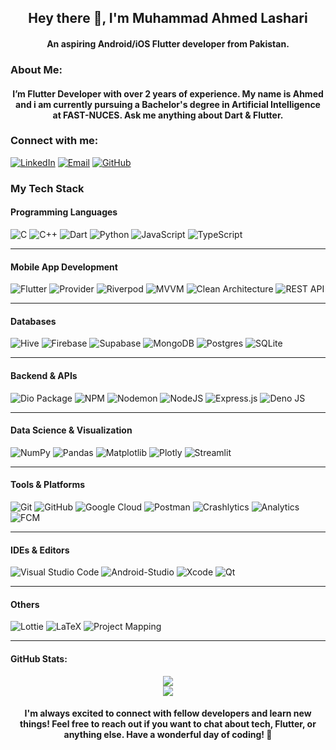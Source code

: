 <h2 align="center">
  Hey there 👋,  I'm Muhammad Ahmed Lashari  
</h2>
<h4 align="center">
 An aspiring Android/iOS Flutter developer from Pakistan.
</h4>


### About Me:
<h4 align="center">
 I’m Flutter Developer with over 2 years of experience. My name is Ahmed and i am currently pursuing a Bachelor's degree in Artificial Intelligence at FAST-NUCES. Ask me anything about Dart & Flutter.
</h4>


### Connect with me:
[![LinkedIn](https://img.shields.io/badge/LinkedIn-0A66C2?style=flat-square&logo=linkedin&logoColor=white)](https://www.linkedin.com/in/muhammad-ahmed-lashari-826761289/)
[![Email](https://img.shields.io/badge/Email-D14836?style=flat-square&logo=gmail&logoColor=white)](mailto:ahmedlashari.official@gmail.com)
[![GitHub](https://img.shields.io/badge/GitHub-181717?style=flat-square&logo=github&logoColor=white)](https://github.com/Ahmed-lashari)

### My Tech Stack

#### Programming Languages
![C](https://img.shields.io/badge/c-%2300599C.svg?style=flat-square&logo=c&logoColor=white)
![C++](https://img.shields.io/badge/c++-%2300599C.svg?style=flat-square&logo=c%2B%2B&logoColor=white)
![Dart](https://img.shields.io/badge/dart-%230175C2.svg?style=flat-square&logo=dart&logoColor=white)
![Python](https://img.shields.io/badge/python-3670A0?style=flat-square&logo=python&logoColor=ffdd54)
![JavaScript](https://img.shields.io/badge/javascript-%23323330.svg?style=flat-square&logo=javascript&logoColor=%23F7DF1E)
![TypeScript](https://img.shields.io/badge/TypeScript-3178C6?style=flat-square&logo=typescript&logoColor=white)

---

#### Mobile App Development
![Flutter](https://img.shields.io/badge/Flutter-%2302569B.svg?style=flat-square&logo=Flutter&logoColor=white)
![Provider](https://img.shields.io/badge/Provider-02569B?style=flat-square&logo=flutter&logoColor=white)
![Riverpod](https://img.shields.io/badge/Riverpod-3C873A?style=flat-square&logo=leaflet&logoColor=white)
![MVVM](https://img.shields.io/badge/MVVM-0F172A?style=flat-square&logo=code&logoColor=white)
![Clean Architecture](https://img.shields.io/badge/Clean_Architecture-1E293B?style=flat-square&logo=structure&logoColor=white)
![REST API](https://img.shields.io/badge/REST_API-121212?style=flat-square&logo=postman&logoColor=orange)

---

#### Databases
![Hive](https://img.shields.io/badge/Hive-F3CD00?style=flat-square&logo=hive&logoColor=black)
![Firebase](https://img.shields.io/badge/Firebase-039BE5?style=flat-square&logo=firebase&logoColor=white)
![Supabase](https://img.shields.io/badge/Supabase-3ECF8E?style=flat-square&logo=supabase&logoColor=white)
![MongoDB](https://img.shields.io/badge/MongoDB-47A248?style=flat-square&logo=mongodb&logoColor=white)
![Postgres](https://img.shields.io/badge/postgres-%23316192.svg?style=flat-square&logo=postgresql&logoColor=white)
![SQLite](https://img.shields.io/badge/sqlite-%2307405e.svg?style=flat-square&logo=sqlite&logoColor=white)

---

#### Backend & APIs
![Dio Package](https://img.shields.io/badge/dio-007AFF?style=flat-square&logo=flutter&logoColor=white)
![NPM](https://img.shields.io/badge/NPM-%23CB3837.svg?style=flat-square&logo=npm&logoColor=white)
![Nodemon](https://img.shields.io/badge/NODEMON-%23323330.svg?style=flat-square&logo=nodemon&logoColor=%BBDEAD)
![NodeJS](https://img.shields.io/badge/node.js-6DA55F?style=flat-square&logo=node.js&logoColor=white)
![Express.js](https://img.shields.io/badge/express.js-%23404d59.svg?style=flat-square&logo=express&logoColor=%2361DAFB)
![Deno JS](https://img.shields.io/badge/deno%20js-000000?style=flat-square&logo=deno&logoColor=white)

---

#### Data Science & Visualization
![NumPy](https://img.shields.io/badge/numpy-%23013243.svg?style=flat-square&logo=numpy&logoColor=white)
![Pandas](https://img.shields.io/badge/pandas-%23150458.svg?style=flat-square&logo=pandas&logoColor=white)
![Matplotlib](https://img.shields.io/badge/Matplotlib-%23ffffff.svg?style=flat-square&logo=Matplotlib&logoColor=black)
![Plotly](https://img.shields.io/badge/Plotly-%233F4F75.svg?style=flat-square&logo=plotly&logoColor=white)
![Streamlit](https://img.shields.io/badge/Streamlit-%23FE4B4B.svg?style=flat-square&logo=streamlit&logoColor=white)

---

#### Tools & Platforms
![Git](https://img.shields.io/badge/Git-%23F05033.svg?style=flat-square&logo=git&logoColor=white)
![GitHub](https://img.shields.io/badge/GitHub-%23121011.svg?style=flat-square&logo=github&logoColor=white)
![Google Cloud](https://img.shields.io/badge/GoogleCloud-%234285F4.svg?style=flat-square&logo=google-cloud&logoColor=white)
![Postman](https://img.shields.io/badge/Postman-FF6C37?style=flat-square&logo=postman&logoColor=white)
![Crashlytics](https://img.shields.io/badge/Crashlytics-FFCA28?style=flat-square&logo=bugcrowd&logoColor=white)
![Analytics](https://img.shields.io/badge/Analytics-FF5722?style=flat-square&logo=googleanalytics&logoColor=white)
![FCM](https://img.shields.io/badge/FCM-039BE5?style=flat-square&logo=google-messages&logoColor=white)

---

#### IDEs & Editors
![Visual Studio Code](https://img.shields.io/badge/Visual_Studio_Code-007ACC?style=flat-square&logo=visual-studio-code&logoColor=white)
![Android-Studio](https://img.shields.io/badge/androidstudio-%23FFFFFF.svg?style=flat-square&logo=androidstudio&logoColor=black)
![Xcode](https://img.shields.io/badge/xcode-1575F9?style=flat-square&logo=xcode&logoColor=white)
![Qt](https://img.shields.io/badge/Qt-%23217346.svg?style=flat-square&logo=Qt&logoColor=white)

---

#### Others
![Lottie](https://img.shields.io/badge/Lottie-00BCD4?style=flat-square&logo=lottie&logoColor=white)
![LaTeX](https://img.shields.io/badge/latex-%23008080.svg?style=flat-square&logo=latex&logoColor=white)
![Project Mapping](https://img.shields.io/badge/Project_Mapping-6C63FF?style=flat-square&logo=mapbox&logoColor=white)

---

#### GitHub Stats:  
<div align="center">
  <img src="https://github-readme-stats.vercel.app/api/top-langs/?username=ahmed-lashari&theme=light&hide_border=true&include_all_commits=true&count_private=true&layout=compact" />
</div>

<div align="center">
  <img src="https://nirzak-streak-stats.vercel.app/?user=ahmed-lashari&theme=light&hide_border=true" />
</div>


<h4 align="center">
 I'm always excited to connect with fellow developers and learn new things! Feel free to reach out if you want to chat about tech, Flutter, or anything else. Have a wonderful day of coding! 🚀
</h4>
